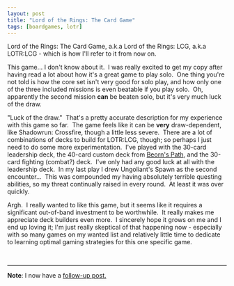 ```yaml
---
layout: post
title: "Lord of the Rings: The Card Game"
tags: [boardgames, lotr]
---
```


Lord of the Rings: The Card Game, a.k.a Lord of the Rings: LCG, a.k.a LOTR:LCG - which is how I'll refer to it from now on.

This game... I don't know about it.  I was really excited to get my copy after having read a lot about how it's a great game to play solo.  One thing you're not told is how the core set isn't very good for solo play, and how only one of the three included missions is even beatable if you play solo.  Oh, apparently the second mission <strong>can</strong> be beaten solo, but it's very much luck of the draw.

"Luck of the draw."  That's a pretty accurate description for my experience with this game so far.  The game feels like it can be <strong>very</strong> draw-dependent, like Shadowrun: Crossfire, though a little less severe.  There are a lot of combinations of decks to build for LOTR:LCG, though; so perhaps I just need to do some more experimentation.  I've played with the 30-card leadership deck, the 40-card custom deck from <a href="https://hallofbeorn.wordpress.com/beorns-path/">Beorn's Path</a>, and the 30-card fighting (combat?) deck.  I've only had any good luck at all with the leadership deck.  In my last play I drew Ungoliant's Spawn as the second encounter...  This was compounded my having absolutely terrible questing abilities, so my threat continually raised in every round.  At least it was over quickly.

Argh.  I really wanted to like this game, but it seems like it requires a significant out-of-band investment to be worthwhile.  It really makes me appreciate deck builders even more.  I sincerely hope it grows on me and I end up loving it; I'm just really skeptical of that happening now - especially with so many games on my wanted list and relatively little time to dedicate to learning optimal gaming strategies for this one specific game.

&nbsp;

<hr />

<strong>Note</strong>: I now have a <a href="/2015/04/21/lotr-lcg-round-two/">follow-up post.</a>
